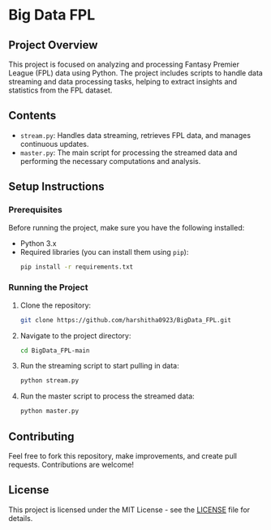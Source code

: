 
# Big Data FPL

## Project Overview
This project is focused on analyzing and processing Fantasy Premier League (FPL) data using Python. The project includes scripts to handle data streaming and data processing tasks, helping to extract insights and statistics from the FPL dataset.

## Contents

- `stream.py`: Handles data streaming, retrieves FPL data, and manages continuous updates.
- `master.py`: The main script for processing the streamed data and performing the necessary computations and analysis.

## Setup Instructions

### Prerequisites
Before running the project, make sure you have the following installed:
- Python 3.x
- Required libraries (you can install them using `pip`):
  ```bash
  pip install -r requirements.txt
  ```

### Running the Project
1. Clone the repository:
   ```bash
   git clone https://github.com/harshitha0923/BigData_FPL.git
   ```
   
2. Navigate to the project directory:
   ```bash
   cd BigData_FPL-main
   ```

3. Run the streaming script to start pulling in data:
   ```bash
   python stream.py
   ```

4. Run the master script to process the streamed data:
   ```bash
   python master.py
   ```

## Contributing
Feel free to fork this repository, make improvements, and create pull requests. Contributions are welcome!

## License
This project is licensed under the MIT License - see the [LICENSE](LICENSE) file for details.
